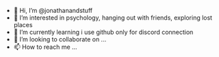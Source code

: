 - 👋 Hi, I’m @jonathanandstuff
- 👀 I’m interested in psychology, hanging out with friends, exploring lost places
- 🌱 I’m currently learning i use github only for discord connection
- 💞️ I’m looking to collaborate on ...
- 📫 How to reach me ...

<!---
jonathanandstuff/jonathanandstuff is a ✨ special ✨ repository because its `README.md` (this file) appears on your GitHub profile.
You can click the Preview link to take a look at your changes.
--->
